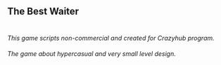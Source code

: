 ## The Best Waiter <h1>

*This game scripts non-commercial and created for Crazyhub program.*

<h6> The game about hypercasual and very small level design. </h6>
